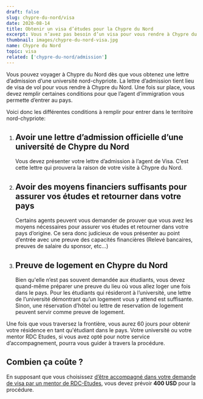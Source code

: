 ```yaml
---
draft: false
slug: chypre-du-nord/visa
date: 2020-08-14
title: Obtenir un visa d’études pour la Chypre du Nord
excerpt: Vous n’avez pas besoin d’un visa pour vous rendre à Chypre du Nord pour études. Ce guide vous donne les informations nécessaires et vous explique les différentes étapes à suivre pour vous rendre à Chypre du Nord après l’obtention de votre lettre d’admission  
thumbnail: images/chypre-du-nord-visa.jpg
name: Chypre du Nord
topic: visa
related: ['chypre-du-nord/admission']
---
```


Vous pouvez voyager à Chypre du Nord dès que vous obtenez une lettre d’admission d’une université nord-chypriote. La lettre d’admission tient lieu de visa de vol pour vous rendre à Chypre du Nord.
Une fois sur place, vous devez remplir certaines conditions pour que l’agent d’immigration vous permette d’entrer au pays. 

Voici donc les différentes conditions à remplir pour entrer dans le territoire nord-chypriote:

1. ## Avoir une lettre d’admission officielle d’une université de Chypre du Nord
   
   Vous devez présenter votre lettre d’admission à l’agent de Visa. C’est cette lettre qui prouvera la raison de votre visite à Chypre du Nord.

2. ## Avoir des moyens financiers suffisants pour assurer vos études et retourner dans votre pays
   
   Certains agents peuvent vous demander de prouver que vous avez les moyens nécessaires pour assurer vos études et retourner dans votre pays d’origine.
   Ce sera donc judicieux de vous présenter au point d’entrée avec une preuve des capacités financières (Relevé bancaires, preuves de salaire du sponsor, etc…)

3. ## Preuve de logement en Chypre du Nord
   
   Bien qu'elle n’est pas souvent demandée aux étudiants, vous devez quand-même préparer une preuve du lieu où vous allez loger une fois dans le pays. Pour les étudiants qui résideront à l’université, une lettre de l’université démontrant qu’un logement vous y attend est suffisante.
   Sinon, une réservation d’hôtel ou lettre de reservation de logement peuvent servir comme preuve de logement.

Une fois que vous traversez la frontière, vous aurez 60 jours pour obtenir votre résidence en tant qu'étudiant dans le pays. Votre université ou votre mentor RDC Etudes, si vous avez opté pour notre service d’accompagnement, pourra vous guider à travers la procédure.

## Combien ça coûte ?

En supposant que vous choisissez [d’être accompagné dans votre demande de visa par un mentor de RDC-Etudes](/accompagnement), vous devez prévoir **400 USD** pour la procédure. 